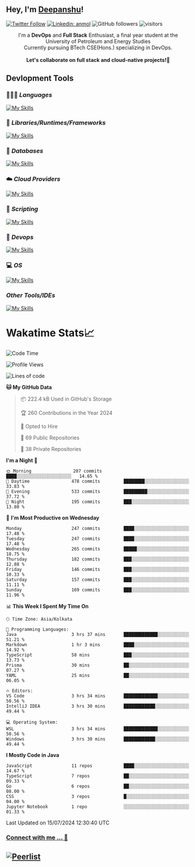 ## Hey, I'm [Deepanshu](https://bio.link/deepanshgk)!

[![Twitter Follow](https://img.shields.io/twitter/follow/deepanshuurawat?label=Follow)](https://twitter.com/intent/follow?screen_name=deepanshuurawat)
[![Linkedin: anmol](https://img.shields.io/badge/-deepanshu-blue?style=flat-square&logo=Linkedin&logoColor=white&link=https://www.linkedin.com/in/deepanshu-rawat6/)](https://www.linkedin.com/in/deepanshu-rawat6/)
![GitHub followers](https://img.shields.io/github/followers/deepanshu-rawat6?label=Follow&style=social)
![visitors](https://visitor-badge.laobi.icu/badge?page_id=deepanshu-rawat6.deepanshu-rawat6)


<div align="center">
I'm a <b>DevOps</b> and <b>Full Stack</b> Enthusiast, a final year student at the University of Petroleum and Energy Studies <br> Currently pursuing BTech CSE(Hons.) specializing in DevOps.
</div>

<br>

<div align="center">
 <b>Let's collaborate on full stack and cloud-native projects!🚀</b>
</div>

## **Devlopment Tools**

### 🧑🏻‍💻 *Languages*
[![My Skills](https://skillicons.dev/icons?i=go,java,py,js,ts,html,css&theme=dark)](https://skillicons.dev)

### 🔎 *Libraries/Runtimes/Frameworks*
[![My Skills](https://skillicons.dev/icons?i=nodejs,express,react&theme=dark)](https://skillicons.dev)

### 🛅 *Databases*
[![My Skills](https://skillicons.dev/icons?i=mysql,mongodb,postgres,prisma&theme=dark)](https://skillicons.dev)

### ☁️ *Cloud Providers*
[![My Skills](https://skillicons.dev/icons?i=aws,netlify&theme=dark)](https://skillicons.dev)

### 📜 *Scripting*
[![My Skills](https://skillicons.dev/icons?i=bash,powershell&theme=dark)](https://skillicons.dev)

### 👀 *Devops*
[![My Skills](https://skillicons.dev/icons?i=docker,kubernetes,githubactions,jenkins,grafana,prometheus,terraform,ansible,selenium&theme=dark)](https://skillicons.dev)

### 💻 *OS*
[![My Skills](https://skillicons.dev/icons?i=windows,ubuntu,linux&theme=dark)](https://skillicons.dev)

### *Other Tools/IDEs*
[![My Skills](https://skillicons.dev/icons?i=git,github,vscode,idea,vim,maven,postman,pnpm,npm&theme=dark)](https://skillicons.dev)

# Wakatime Stats📈

<!--START_SECTION:waka-->
![Code Time](http://img.shields.io/badge/Code%20Time-384%20hrs%2029%20mins-blue)

![Profile Views](http://img.shields.io/badge/Profile%20Views-14-blue)

![Lines of code](https://img.shields.io/badge/From%20Hello%20World%20I%27ve%20Written-764.2%20thousand%20lines%20of%20code-blue)

**🐱 My GitHub Data** 

> 📦 222.4 kB Used in GitHub's Storage 
 > 
> 🏆 260 Contributions in the Year 2024
 > 
> 💼 Opted to Hire
 > 
> 📜 69 Public Repositories 
 > 
> 🔑 38 Private Repositories 
 > 
**I'm a Night 🦉** 

```text
🌞 Morning                207 commits         ████░░░░░░░░░░░░░░░░░░░░░   14.65 % 
🌆 Daytime                478 commits         ████████░░░░░░░░░░░░░░░░░   33.83 % 
🌃 Evening                533 commits         █████████░░░░░░░░░░░░░░░░   37.72 % 
🌙 Night                  195 commits         ███░░░░░░░░░░░░░░░░░░░░░░   13.80 % 
```
📅 **I'm Most Productive on Wednesday** 

```text
Monday                   247 commits         ████░░░░░░░░░░░░░░░░░░░░░   17.48 % 
Tuesday                  247 commits         ████░░░░░░░░░░░░░░░░░░░░░   17.48 % 
Wednesday                265 commits         █████░░░░░░░░░░░░░░░░░░░░   18.75 % 
Thursday                 182 commits         ███░░░░░░░░░░░░░░░░░░░░░░   12.88 % 
Friday                   146 commits         ███░░░░░░░░░░░░░░░░░░░░░░   10.33 % 
Saturday                 157 commits         ███░░░░░░░░░░░░░░░░░░░░░░   11.11 % 
Sunday                   169 commits         ███░░░░░░░░░░░░░░░░░░░░░░   11.96 % 
```


📊 **This Week I Spent My Time On** 

```text
🕑︎ Time Zone: Asia/Kolkata

💬 Programming Languages: 
Java                     3 hrs 37 mins       █████████████░░░░░░░░░░░░   51.21 % 
Markdown                 1 hr 3 mins         ████░░░░░░░░░░░░░░░░░░░░░   14.92 % 
TypeScript               58 mins             ███░░░░░░░░░░░░░░░░░░░░░░   13.73 % 
Prisma                   30 mins             ██░░░░░░░░░░░░░░░░░░░░░░░   07.27 % 
YAML                     25 mins             ██░░░░░░░░░░░░░░░░░░░░░░░   06.05 % 

🔥 Editors: 
VS Code                  3 hrs 34 mins       █████████████░░░░░░░░░░░░   50.56 % 
IntelliJ IDEA            3 hrs 30 mins       ████████████░░░░░░░░░░░░░   49.44 % 

💻 Operating System: 
WSL                      3 hrs 34 mins       █████████████░░░░░░░░░░░░   50.56 % 
Windows                  3 hrs 30 mins       ████████████░░░░░░░░░░░░░   49.44 % 
```

**I Mostly Code in Java** 

```text
JavaScript               11 repos            ████░░░░░░░░░░░░░░░░░░░░░   14.67 % 
TypeScript               7 repos             ██░░░░░░░░░░░░░░░░░░░░░░░   09.33 % 
Go                       6 repos             ██░░░░░░░░░░░░░░░░░░░░░░░   08.00 % 
CSS                      3 repos             █░░░░░░░░░░░░░░░░░░░░░░░░   04.00 % 
Jupyter Notebook         1 repo              ░░░░░░░░░░░░░░░░░░░░░░░░░   01.33 % 
```




 Last Updated on 15/07/2024 12:30:40 UTC
<!--END_SECTION:waka-->



### [Connect with me ... 💬](https://bio.link/deepanshgk) 
[![Peerlist](https://github-readme-badge.peerlist.io/api/deepanshurawat6?style=social)](https://peerlist.io/deepanshurawat6) 
---

<!--- 
![Snake animation](https://github.com/deepanshu-rawat6/deepanshu-rawat6/blob/output/github-contribution-grid-snake.svg)
---
--->

<!--- 
[![@deepanshurawat6's Holopin board](https://holopin.io/api/user/board?user=deepanshurawat6)](https://holopin.io/@deepanshurawat6)
---
--->
